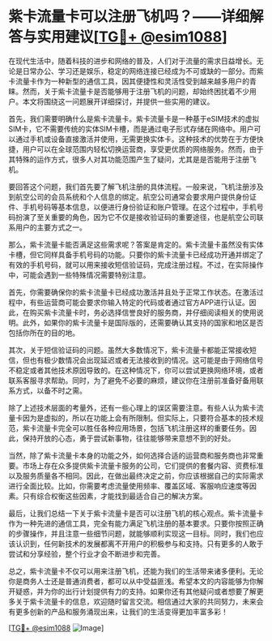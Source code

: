 # 紫卡流量卡可以注册飞机吗？——详细解答与实用建议[[TG💪+ @esim1088](https://t.me/s/esim1088)]

在现代生活中，随着科技的进步和网络的普及，人们对于流量的需求日益增长。无论是日常办公、学习还是娱乐，稳定的网络连接已经成为不可或缺的一部分。而紫卡流量卡作为一种新型的通信工具，因其便捷性和灵活性受到越来越多用户的青睐。然而，关于紫卡流量卡是否能够用于注册飞机的问题，却始终困扰着不少用户。本文将围绕这一问题展开详细探讨，并提供一些实用的建议。

首先，我们需要明确什么是紫卡流量卡。紫卡流量卡是一种基于eSIM技术的虚拟SIM卡，它不需要传统的实体SIM卡槽，而是通过电子形式存储在网络中。用户可以通过手机或设备直接激活并使用，无需更换实体卡。这种技术的优势在于方便快捷，用户可以在全球范围内轻松切换运营商，享受更优质的网络服务。然而，由于其特殊的运作方式，很多人对其功能范围产生了疑问，尤其是是否能用于注册飞机。

要回答这个问题，我们首先要了解飞机注册的具体流程。一般来说，飞机注册涉及到航空公司的会员系统和个人信息的绑定。航空公司通常会要求用户提供身份证件、手机号码等基本信息，以便进行身份验证和账户管理。在这个过程中，手机号码扮演了至关重要的角色，因为它不仅是接收验证码的重要途径，也是航空公司联系用户的主要方式之一。

那么，紫卡流量卡能否满足这些需求呢？答案是肯定的。紫卡流量卡虽然没有实体卡槽，但它同样具备手机号码的功能。只要你的紫卡流量卡已经成功开通并绑定了有效的手机号码，就可以用来接收短信验证码，完成注册过程。不过，在实际操作中，可能会遇到一些特殊情况需要特别注意。

首先，你需要确保你的紫卡流量卡已经成功激活并且处于正常工作状态。在激活过程中，有些运营商可能会要求你输入特定的代码或者通过官方APP进行认证。因此，在购买紫卡流量卡时，务必选择信誉良好的服务商，并仔细阅读相关的使用说明。此外，如果你的紫卡流量卡是国际版的，还需要确认其支持的国家和地区是否包括你所在的目的地。

其次，关于短信验证码的问题。虽然大多数情况下，紫卡流量卡都能正常接收短信，但也有极少数情况会出现延迟或者无法接收到的情况。这可能是由于网络信号不稳定或者其他技术原因导致的。在这种情况下，你可以尝试更换网络环境，或者联系客服寻求帮助。同时，为了避免不必要的麻烦，建议你在注册前准备好备用联系方式，以备不时之需。

除了上述技术层面的考量外，还有一些心理上的误区需要注意。有些人认为紫卡流量卡因为是虚拟的，所以在功能上会有所限制。但实际上，只要符合基本的技术规范，紫卡流量卡完全可以胜任各种应用场景，包括飞机注册这样的重要任务。因此，保持开放的心态，勇于尝试新事物，往往能够带来意想不到的好处。

当然，除了紫卡流量卡本身的功能之外，如何选择合适的运营商和服务商也非常重要。市场上存在众多提供紫卡流量卡服务的公司，它们提供的套餐内容、资费标准以及服务质量各不相同。因此，在做出最终决定之前，你应该根据自己的实际需求进行全面比较。比如，你需要考虑流量使用频率、覆盖区域、客服响应速度等因素。只有综合权衡这些因素，才能找到最适合自己的解决方案。

最后，让我们总结一下关于紫卡流量卡是否可以注册飞机的核心观点。紫卡流量卡作为一种先进的通信工具，完全有能力满足飞机注册的基本要求。只要你按照正确的步骤操作，并且注意一些细节问题，就能够顺利实现这一目标。同时，我们也应该认识到，任何新技术的发展都离不开用户的积极参与和支持。只有更多的人敢于尝试和分享经验，整个行业才会不断进步和完善。

总之，紫卡流量卡不仅可以用来注册飞机，还能为我们的生活带来诸多便利。无论你是商务人士还是普通消费者，都可以从中受益匪浅。希望本文的内容能够为你解开疑惑，并为你的出行计划提供有力的支持。如果你还有其他疑问或者想要了解更多关于紫卡流量卡的信息，欢迎随时留言交流。相信通过大家的共同努力，未来会有更多创新的产品和服务涌现出来，让我们的生活变得更加丰富多彩！

[[TG💪+ @esim1088](https://t.me/s/esim1088) ![Image](https://i.postimg.cc/4NQfJmqS/Snipaste-2025-05-13-00-14-12.png)]